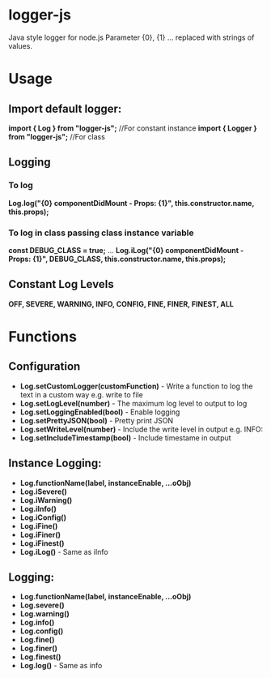 # logger-js
Java style logger for node.js
Parameter {0}, {1} ... replaced with strings of values.

# Usage
## Import default logger:
**import { Log } from "logger-js";** //For constant instance
**import { Logger } from "logger-js";** //For class

## Logging

### To log
**Log.log("{0} componentDidMount - Props: {1}", this.constructor.name, this.props);**

### To log in class passing class instance variable
**const DEBUG_CLASS = true;**
...
**Log.iLog("{0} componentDidMount - Props: {1}", DEBUG_CLASS, this.constructor.name, this.props);**

## Constant Log Levels
**OFF, SEVERE, WARNING, INFO, CONFIG, FINE, FINER, FINEST, ALL**

# Functions

## Configuration
- **Log.setCustomLogger(customFunction)** - Write a function to log the text in a custom way e.g. write to file
- **Log.setLogLevel(number)** - The maximum log level to output to log
- **Log.setLoggingEnabled(bool)** - Enable logging
- **Log.setPrettyJSON(bool)** - Pretty print JSON
- **Log.setWriteLevel(number)** - Include the write level in output e.g. INFO: 
- **Log.setIncludeTimestamp(bool)** - Include timestame in output

## Instance Logging:
- **Log.functionName(label, instanceEnable, ...oObj)**
- **Log.iSevere()**
- **Log.iWarning()**
- **Log.iInfo()**
- **Log.iConfig()**
- **Log.iFine()**
- **Log.iFiner()**
- **Log.iFinest()**
- **Log.iLog()** - Same as iInfo

## Logging:
- **Log.functionName(label, instanceEnable, ...oObj)**
- **Log.severe()**
- **Log.warning()**
- **Log.info()**
- **Log.config()**
- **Log.fine()**
- **Log.finer()**
- **Log.finest()**
- **Log.log()** - Same as info

